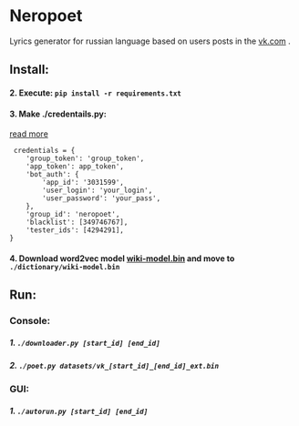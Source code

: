 # Neropoet

Lyrics generator for russian language based on users posts in the <a href="https://vk.com">vk.com</a> .


## Install:

#### 2. Execute: ``` pip install -r requirements.txt ```
#### 3. Make ./credentails.py:
<a href="https://vk.com/dev/authentication">read more</a>
```
 credentials = {
    'group_token': 'group_token',
    'app_token': app_token',
    'bot_auth': {
        'app_id': '3031599',
        'user_login': 'your_login',
        'user_password': 'your_pass',
    },
    'group_id': 'neropoet',
    'blacklist': [349746767],
    'tester_ids': [4294291],
}
```

#### 4. Download word2vec model <a href="https://vk.com/doc4294291_445594054">wiki-model.bin</a> and move to ```./dictionary/wiki-model.bin```


## Run:
### Console:
##### 1. ``` ./downloader.py [start_id] [end_id] ```
##### 2. ``` ./poet.py datasets/vk_[start_id]_[end_id]_ext.bin ```
### GUI:
##### 1. ``` ./autorun.py [start_id] [end_id] ```

